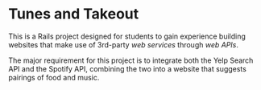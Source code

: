 # Tunes and Takeout
This is a Rails project designed for students to gain experience building websites that make use of 3rd-party *web services* through *web APIs*.

The major requirement for this project is to integrate both the Yelp Search API and the Spotify API, combining the two into a website that suggests pairings of food and music.

